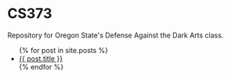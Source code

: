 # CS373
Repository for Oregon State's Defense Against the Dark Arts class.

<ul>
  {% for post in site.posts %}
    <li>
      <a href="/CS373/{{ post.url }}">{{ post.title }}</a>
    </li>
  {% endfor %}
</ul>